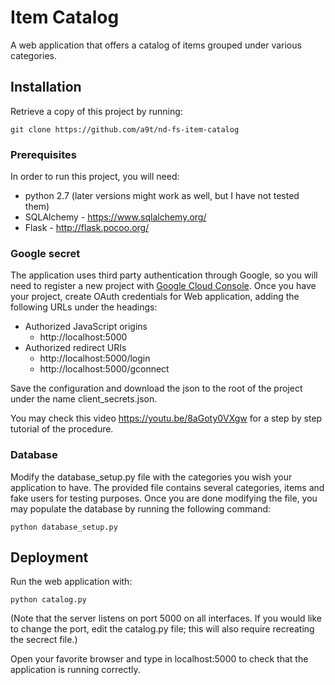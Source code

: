 # Item Catalog

A web application that offers a catalog of items grouped under various categories.

## Installation

Retrieve a copy of this project by running:
```
git clone https://github.com/a9t/nd-fs-item-catalog
```

### Prerequisites

In order to run this project, you will need:
* python 2.7 (later versions might work as well, but I have not tested them)
* SQLAlchemy - https://www.sqlalchemy.org/
* Flask - http://flask.pocoo.org/

### Google secret

The application uses third party authentication through Google, so you will need to register a new project with [Google Cloud Console](https://console.cloud.google.com). Once you have your project, create OAuth credentials for Web application, adding the following URLs under the headings:
* Authorized JavaScript origins
  * http://localhost:5000
* Authorized redirect URIs
  * http://localhost:5000/login
  * http://localhost:5000/gconnect

Save the configuration and download the json to the root of the project under the name client_secrets.json. 

You may check this video https://youtu.be/8aGoty0VXgw for a step by step tutorial of the procedure.

### Database

Modify the database_setup.py file with the categories you wish your application to have. The provided file contains several categories, items and fake users for testing purposes.
Once you are done modifying the file, you may populate the database by running the following command:
```
python database_setup.py
```

## Deployment

Run the web application with:
```
python catalog.py
```

(Note that the server listens on port 5000 on all interfaces. If you would like to change the port, edit the catalog.py file; this will also require recreating the secrect file.)

Open your favorite browser and type in localhost:5000 to check that the application is running correctly.
